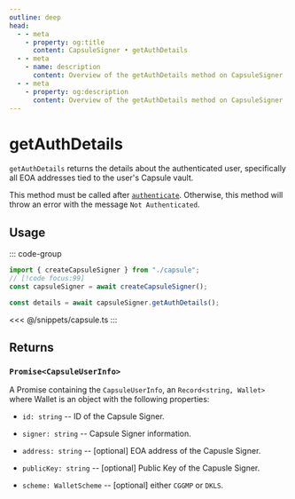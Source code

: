 ```yaml
---
outline: deep
head:
  - - meta
    - property: og:title
      content: CapsuleSigner • getAuthDetails
  - - meta
    - name: description
      content: Overview of the getAuthDetails method on CapsuleSigner
  - - meta
    - property: og:description
      content: Overview of the getAuthDetails method on CapsuleSigner
---
```


# getAuthDetails

`getAuthDetails` returns the details about the authenticated user, specifically all EOA addresses tied to the user's Capsule vault.

This method must be called after [`authenticate`](/packages/aa-signers/capsule/authenticate). Otherwise, this method will throw an error with the message `Not Authenticated`.

## Usage

::: code-group

```ts [example.ts]
import { createCapsuleSigner } from "./capsule";
// [!code focus:99]
const capsuleSigner = await createCapsuleSigner();

const details = await capsuleSigner.getAuthDetails();
```

<<< @/snippets/capsule.ts
:::

## Returns

### `Promise<CapsuleUserInfo>`

A Promise containing the `CapsuleUserInfo`, an `Record<string, Wallet>` where Wallet is an object with the following properties:

- `id: string` -- ID of the Capsule Signer.

- `signer: string` -- Capsule Signer information.

- `address: string` -- [optional] EOA address of the Capusle Signer.

- `publicKey: string` -- [optional] Public Key of the Capusle Signer.

- `scheme: WalletScheme` -- [optional] either `CGGMP` or `DKLS`.
